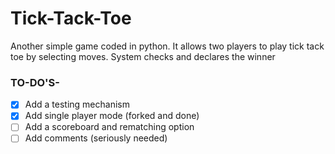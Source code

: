 
# Tick-Tack-Toe
Another simple game coded in python.
It allows two players to play tick tack toe by selecting moves.
System checks and declares the winner


### TO-DO'S-

-[X]  Add a testing mechanism 
-[X]  Add single player mode (forked and done)
-[ ]  Add a scoreboard and rematching option
-[ ]  Add comments (seriously needed)
